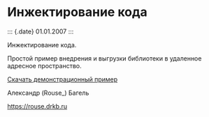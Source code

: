 Инжектирование кода
===================

::: {.date}
01.01.2007
:::

Инжектирование кода.

Простой пример внедрения и выгрузки библиотеки в удаленное адресное
пространство.

[Скачать демонстрационный пример](/zip/injectlib.zip)

Александр (Rouse\_) Багель

<https://rouse.drkb.ru>
